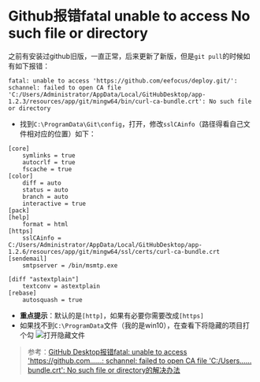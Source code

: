 # Github报错fatal unable to access No such file or directory

之前有安装过github旧版，一直正常，后来更新了新版，但是`git pull`的时候如有如下报错：

```console
fatal: unable to access 'https://github.com/eefocus/deploy.git/': schannel: failed to open CA file 'C:/Users/Administrator/AppData/Local/GitHubDesktop/app-1.2.3/resources/app/git/mingw64/bin/curl-ca-bundle.crt': No such file or directory
```

* 找到`C:\ProgramData\Git\config`，打开，修改`sslCAinfo`（路径得看自己文件相对应的位置）如下：

```config
[core]
	symlinks = true
	autocrlf = true
	fscache = true
[color]
	diff = auto
	status = auto
	branch = auto
	interactive = true
[pack]
[help]
	format = html
[https]
	sslCAinfo = C:/Users/Administrator/AppData/Local/GitHubDesktop/app-1.2.6/resources/app/git/mingw64/ssl/certs/curl-ca-bundle.crt
[sendemail]
	smtpserver = /bin/msmtp.exe

[diff "astextplain"]
	textconv = astextplain
[rebase]
	autosquash = true

```
* __重点提示__：默认的是`[http]`，如果有必要你需要改成`[https]`
* 如果找不到`C:\ProgramData`文件（我的是win10），在查看下将隐藏的项目打个勾
![打开隐藏文件](https://user-images.githubusercontent.com/19526072/43298424-81590c1a-9188-11e8-8968-666bdd839ced.png)

> 参考：[GitHub Desktop报错fatal: unable to access 'https://github.com……: schannel: failed to open CA file 'C:/Users……bundle.crt': No such file or directory的解决办法](http://www.mamicode.com/info-detail-2368065.html)